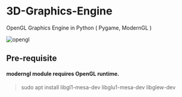# 3D-Graphics-Engine
OpenGL Graphics Engine in Python ( Pygame, ModernGL ) 

![opengl](/screenshot/0.jpg)

## Pre-requisite
#### moderngl module requires OpenGL runtime. 
> sudo apt install libgl1-mesa-dev libglu1-mesa-dev libglew-dev

